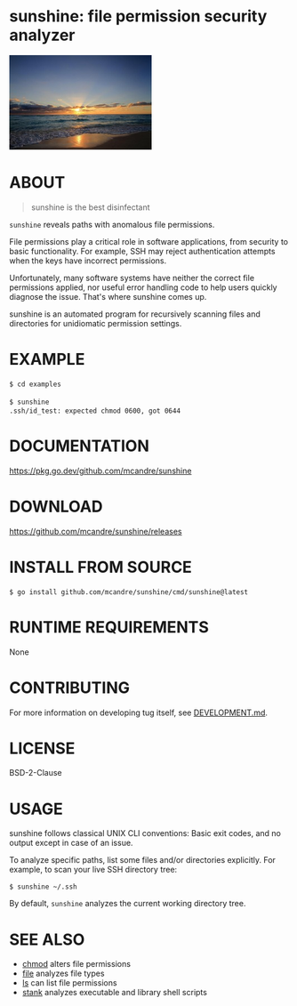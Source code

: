 # sunshine: file permission security analyzer

![a regal sun rising upon the beach](sunshine.jpg)

# ABOUT

> sunshine is the best disinfectant

`sunshine` reveals paths with anomalous file permissions.

File permissions play a critical role in software applications, from security to basic functionality. For example, SSH may reject authentication attempts when the keys have incorrect permissions.

Unfortunately, many software systems have neither the correct file permissions applied, nor useful error handling code to help users quickly diagnose the issue. That's where sunshine comes up.

sunshine is an automated program for recursively scanning files and directories for unidiomatic permission settings.

# EXAMPLE

```console
$ cd examples

$ sunshine
.ssh/id_test: expected chmod 0600, got 0644
```

# DOCUMENTATION

https://pkg.go.dev/github.com/mcandre/sunshine

# DOWNLOAD

https://github.com/mcandre/sunshine/releases

# INSTALL FROM SOURCE

```console
$ go install github.com/mcandre/sunshine/cmd/sunshine@latest
```

# RUNTIME REQUIREMENTS

None

# CONTRIBUTING

For more information on developing tug itself, see [DEVELOPMENT.md](DEVELOPMENT.md).

# LICENSE

BSD-2-Clause

# USAGE

sunshine follows classical UNIX CLI conventions: Basic exit codes, and no output except in case of an issue.

To analyze specific paths, list some files and/or directories explicitly. For example, to scan your live SSH directory tree:

```console
$ sunshine ~/.ssh
```

By default, `sunshine` analyzes the current working directory tree.

# SEE ALSO

* [chmod](https://linux.die.net/man/1/chmod) alters file permissions
* [file](https://linux.die.net/man/1/file) analyzes file types
* [ls](https://linux.die.net/man/1/ls) can list file permissions
* [stank](https://github.com/mcandre/stank) analyzes executable and library shell scripts
